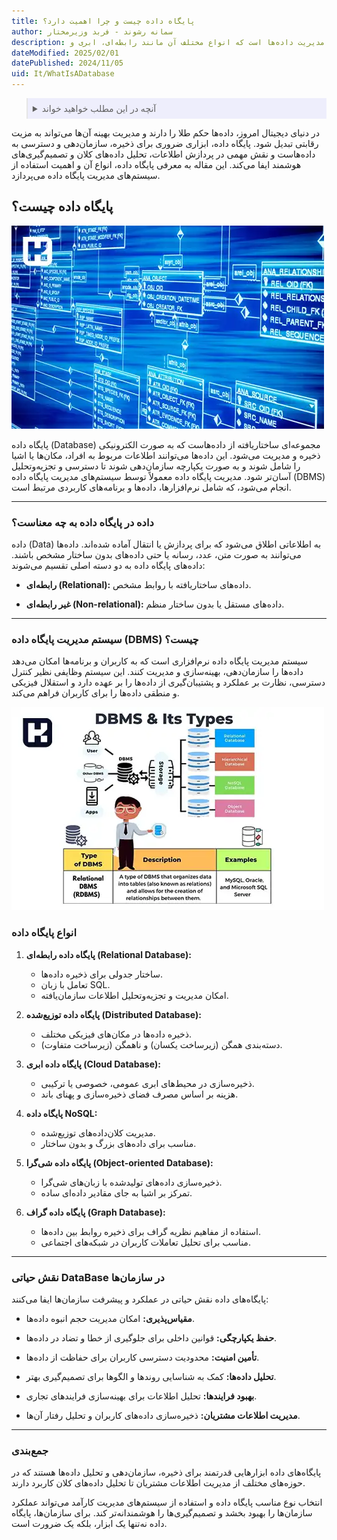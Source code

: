 ```yaml
---
title: پایگاه داده چیست و چرا اهمیت دارد؟
author: سمانه رشوند - فربد وزیرمختار
description: پایگاه داده ساختاری برای ذخیره و مدیریت داده‌ها است که انواع مختلف آن مانند رابطه‌ای، ابری و NoSQL نقش مهمی در تحلیل و تصمیم‌گیری سازمان‌ها دارند.
dateModified: 2025/02/01
datePublished: 2024/11/05
uid: It/WhatIsADatabase
---
```


<blockquote style="background-color:#eeeefc; padding:0.5rem">

<details>
  <summary>آنچه در این مطلب خواهید خواند</summary>
  <ul>
    <li>پایگاه داده چیست؟</li>
    <li>داده در پایگاه داده به چه معناست؟</li>
    <li>سیستم مدیریت پایگاه داده (DBMS) چیست؟</li>
    <li>انواع پایگاه داده</li>
    <li>نقش حیاتی DataBase در سازمان‌ها</li>
  </ul>
</details>
</blockquote>

در دنیای دیجیتال امروز، داده‌ها حکم طلا را دارند و مدیریت بهینه آن‌ها می‌تواند به مزیت رقابتی تبدیل شود. پایگاه داده، ابزاری ضروری برای ذخیره، سازمان‌دهی و دسترسی به داده‌هاست و نقش مهمی در پردازش اطلاعات، تحلیل داده‌های کلان و تصمیم‌گیری‌های هوشمند ایفا می‌کند. این مقاله به معرفی پایگاه داده، انواع آن و اهمیت استفاده از سیستم‌های مدیریت پایگاه داده می‌پردازد.

## پایگاه داده چیست؟

![پایگاه داده چیست؟](./Images/WhatIsDataBase.webp)

پایگاه داده (Database) مجموعه‌ای ساختاریافته از داده‌هاست که به صورت الکترونیکی ذخیره و مدیریت می‌شود. این داده‌ها می‌توانند اطلاعات مربوط به افراد، مکان‌ها یا اشیا را شامل شوند و به صورت یکپارچه سازمان‌دهی شوند تا دسترسی و تجزیه‌وتحلیل آسان‌تر شود. مدیریت پایگاه داده معمولاً توسط سیستم‌های مدیریت پایگاه داده (DBMS) انجام می‌شود، که شامل نرم‌افزارها، داده‌ها و برنامه‌های کاربردی مرتبط است.

---

### داده در پایگاه داده به چه معناست؟
داده (Data) به اطلاعاتی اطلاق می‌شود که برای پردازش یا انتقال آماده شده‌اند. داده‌ها می‌توانند به صورت متن، عدد، رسانه یا حتی داده‌های بدون ساختار مشخص باشند. داده‌های پایگاه داده به دو دسته اصلی تقسیم می‌شوند:  

- **رابطه‌ای (Relational):** داده‌های ساختاریافته با روابط مشخص.  

- **غیر رابطه‌ای (Non-relational):** داده‌های مستقل یا بدون ساختار منظم.  

---

### سیستم مدیریت پایگاه داده (DBMS) چیست؟

سیستم مدیریت پایگاه داده نرم‌افزاری است که به کاربران و برنامه‌ها امکان می‌دهد داده‌ها را سازمان‌دهی، بهینه‌سازی و مدیریت کنند. این سیستم وظایفی نظیر کنترل دسترسی، نظارت بر عملکرد و پشتیبان‌گیری از داده‌ها را بر عهده دارد و استقلال فیزیکی و منطقی داده‌ها را برای کاربران فراهم می‌کند.

![سیستم مدیریت پایگاه داده (DBMS) و انواع آن](./Images/TypesOfDbms.webp)

### انواع پایگاه داده

1. **پایگاه داده رابطه‌ای (Relational Database):**  
   - ساختار جدولی برای ذخیره داده‌ها.  
   - تعامل با زبان SQL.  
   - امکان مدیریت و تجزیه‌وتحلیل اطلاعات سازمان‌یافته.  

2. **پایگاه داده توزیع‌شده (Distributed Database):**  
   - ذخیره داده‌ها در مکان‌های فیزیکی مختلف.  
   - دسته‌بندی همگن (زیرساخت یکسان) و ناهمگن (زیرساخت متفاوت).  

3. **پایگاه داده ابری (Cloud Database):**  
   - ذخیره‌سازی در محیط‌های ابری عمومی، خصوصی یا ترکیبی.  
   - هزینه بر اساس مصرف فضای ذخیره‌سازی و پهنای باند.  

4. **پایگاه داده NoSQL:**  
   - مدیریت کلان‌داده‌های توزیع‌شده.  
   - مناسب برای داده‌های بزرگ و بدون ساختار.  

5. **پایگاه داده شی‌گرا (Object-oriented Database):**  
   - ذخیره‌سازی داده‌های تولیدشده با زبان‌های شی‌گرا.  
   - تمرکز بر اشیا به جای مقادیر داده‌ای ساده.  

6. **پایگاه داده گراف (Graph Database):**  
   - استفاده از مفاهیم نظریه گراف برای ذخیره روابط بین داده‌ها.  
   - مناسب برای تحلیل تعاملات کاربران در شبکه‌های اجتماعی.  

---

### نقش حیاتی DataBase در سازمان‌ها
پایگاه‌های داده نقش حیاتی در عملکرد و پیشرفت سازمان‌ها ایفا می‌کنند:  

- **مقیاس‌پذیری:** امکان مدیریت حجم انبوه داده‌ها.

- **حفظ یکپارچگی:** قوانین داخلی برای جلوگیری از خطا و تضاد در داده‌ها.

- **تأمین امنیت:** محدودیت دسترسی کاربران برای حفاظت از داده‌ها.

- **تحلیل داده‌ها:** کمک به شناسایی روندها و الگوها برای تصمیم‌گیری بهتر.

- **بهبود فرایندها:** تحلیل اطلاعات برای بهینه‌سازی فرایندهای تجاری.

- **مدیریت اطلاعات مشتریان:** ذخیره‌سازی داده‌های کاربران و تحلیل رفتار آن‌ها.

---

### جمع‌بندی
پایگاه‌های داده ابزارهایی قدرتمند برای ذخیره، سازمان‌دهی و تحلیل داده‌ها هستند که در حوزه‌های مختلف از مدیریت اطلاعات مشتریان تا تحلیل داده‌های کلان کاربرد دارند.

انتخاب نوع مناسب پایگاه داده و استفاده از سیستم‌های مدیریت کارآمد می‌تواند عملکرد سازمان‌ها را بهبود بخشد و تصمیم‌گیری‌ها را هوشمندانه‌تر کند. برای سازمان‌ها، پایگاه داده نه‌تنها یک ابزار، بلکه یک ضرورت است.